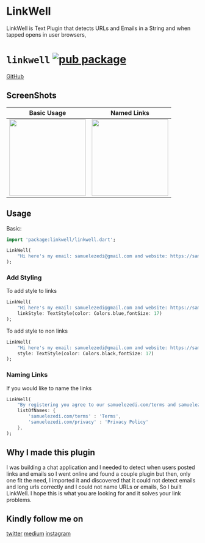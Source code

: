 # LinkWell

LinkWell is Text Plugin that detects URLs and Emails in a String and when tapped opens in user browsers,

# `linkwell` [![pub package](https://img.shields.io/badge/pub-2.0.6-brightgreen)](https://pub.dartlang.org/packages/linkwell)

[GitHub](https://github.com/samuelezedi/linkwell)

## ScreenShots

| Basic Usage | Named Links |
| ------------- | ------------- |
| <image width="200" src="https://raw.githubusercontent.com/samuelezedi/linkwell/master/example/assets/images/sc.jpeg"> | <image width="200" src="https://raw.githubusercontent.com/samuelezedi/linkwell/master/example/assets/images/sc2.jpeg"> |


## Usage

Basic:

```dart
import 'package:linkwell/linkwell.dart';
```

```dart
LinkWell(
    "Hi here's my email: samuelezedi@gmail.com and website: https://samuelezedi.com"
);
```

### Add Styling

To add style to links

```dart
LinkWell(
    "Hi here's my email: samuelezedi@gmail.com and website: https://samuelezedi.com",
    linkStyle: TextStyle(color: Colors.blue,fontSize: 17)
);
```

To add style to non links

```dart
LinkWell(
    "Hi here's my email: samuelezedi@gmail.com and website: https://samuelezedi.com",
    style: TextStyle(color: Colors.black,fontSize: 17)
);
```

### Naming Links

If you would like to name the links

```dart
LinkWell(
    "By registering you agree to our samuelezedi.com/terms and samuelezedi.com/privacy",
    listOfNames: {
        'samuelezedi.com/terms' : 'Terms',
        'samuelezedi.com/privacy' : 'Privacy Policy'
    },
);
```

## Why I made this plugin

I was building a chat application and I needed to detect when users posted links and emails
so I went online and found a couple plugin but then, only one fit the need, I imported it and discovered
that it could not detect emails and long urls correctly and I could not name URLs or emails, So I built LinkWell.
I hope this is what you are looking for and it solves your link problems.

## Kindly follow me on
[twitter](https://twitter.com/samuelezedi)
[medium](https://medium.com/@samuelezedi)
[instagram](https://instagram.com/samuelezedi)

